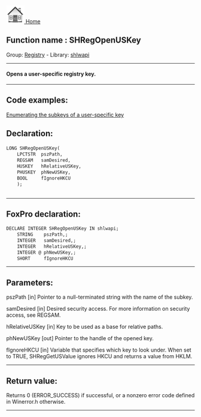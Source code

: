 [<img src="../../images/home.png"> Home ](https://github.com/VFPX/Win32API)  

## Function name : SHRegOpenUSKey
Group: [Registry](../../functions_group.md#Registry)  -  Library: [shlwapi](../../Libraries.md#shlwapi)  
***  


#### Opens a user-specific registry key.
***  


## Code examples:
[Enumerating the subkeys of a user-specific key](../../samples/sample_129.md)  

## Declaration:
```foxpro  
LONG SHRegOpenUSKey(
    LPCTSTR  pszPath,
    REGSAM   samDesired,
    HUSKEY   hRelativeUSKey,
    PHUSKEY  phNewUSKey,
    BOOL     fIgnoreHKCU
    );
  
```  
***  


## FoxPro declaration:
```foxpro  
DECLARE INTEGER SHRegOpenUSKey IN shlwapi;
   	STRING    pszPath,;
   	INTEGER   samDesired,;
   	INTEGER   hRelativeUSKey,;
   	INTEGER @ phNewUSKey,;
   	SHORT     fIgnoreHKCU  
```  
***  


## Parameters:
pszPath 
[in] Pointer to a null-terminated string with the name of the subkey. 

samDesired 
[in] Desired security access. For more information on security access, see REGSAM. 

hRelativeUSKey 
[in] Key to be used as a base for relative paths. 

phNewUSKey 
[out] Pointer to the handle of the opened key. 

fIgnoreHKCU 
[in] Variable that specifies which key to look under. When set to TRUE, SHRegGetUSValue ignores HKCU and returns a value from HKLM.  
***  


## Return value:
Returns 0 (ERROR_SUCCESS) if successful, or a nonzero error code defined in Winerror.h otherwise.  
***  

